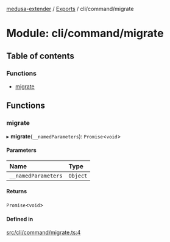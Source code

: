 [medusa-extender](../README.md) / [Exports](../modules.md) / cli/command/migrate

# Module: cli/command/migrate

## Table of contents

### Functions

- [migrate](cli_command_migrate.md#migrate)

## Functions

### migrate

▸ **migrate**(`__namedParameters`): `Promise`<`void`\>

#### Parameters

| Name | Type |
| :------ | :------ |
| `__namedParameters` | `Object` |

#### Returns

`Promise`<`void`\>

#### Defined in

[src/cli/command/migrate.ts:4](https://github.com/adrien2p/medusa-extender/blob/6afd1c2/src/cli/command/migrate.ts#L4)
